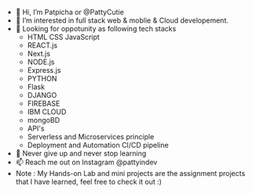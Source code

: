- 👋 Hi, I’m Patpicha or @PattyCutie
- 👀 I’m interested in full stack web & moblie & Cloud developement.
- 💞️ Looking for oppotunity as following tech stacks
  - HTML CSS JavaScript
  - REACT.js
  - Next.js
  - NODE.js
  - Express.js
  - PYTHON
  - Flask
  - DJANGO
  - FIREBASE
  - IBM CLOUD
  - mongoBD
  - API's
  - Serverless and Microservices principle
  - Deployment and Automation CI/CD pipeline
- 🌱 Never give up and never stop learning
- 📫 Reach me out on Instagram @pattyindev
- Note : My Hands-on Lab and mini projects are the assignment projects that I have learned, feel free to check it out :)

<!---
PattyCutie/PattyCutie is a ✨ special ✨ repository because its `README.md` (this file) appears on your GitHub profile.
You can click the Preview link to take a look at your changes.
--->

